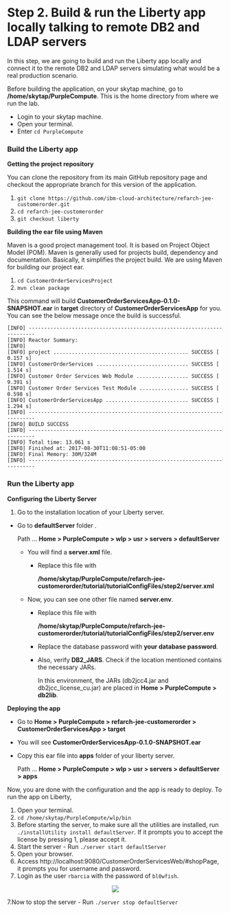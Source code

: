 # Step 2. Build & run the Liberty app locally talking to remote DB2 and LDAP servers

In this step, we are going to build and run the Liberty app locally and connect it to the remote DB2 and LDAP servers simulating what would be a real production scenario.

Before building the application, on your skytap machine, go to **/home/skytap/PurpleCompute**. This is the home directory from where we run the lab.

- Login to your skytap machine.
- Open your terminal.
- Enter `cd PurpleCompute`

### Build the Liberty app

**Getting the project repository**

You can clone the repository from its main GitHub repository page and checkout the appropriate branch for this version of the application.

1. `git clone https://github.com/ibm-cloud-architecture/refarch-jee-customerorder.git`
2. `cd refarch-jee-customerorder`
3. `git checkout liberty`

**Building the ear file using Maven**

Maven is a good project management tool. It is based on Project Object Model (POM). Maven is generally used for projects build, dependency and documentation. Basically, it simplifies the project build. We are using Maven for building our project ear.

1. `cd CustomerOrderServicesProject`
2. `mvn clean package`

This command will build **CustomerOrderServicesApp-0.1.0-SNAPSHOT.ear** in **target** directory of **CustomerOrderServicesApp** for you. You can see the below message once the build is successful.

```
[INFO] ------------------------------------------------------------------------
[INFO] Reactor Summary:
[INFO] 
[INFO] project ............................................ SUCCESS [  0.157 s]
[INFO] CustomerOrderServices .............................. SUCCESS [  1.514 s]
[INFO] Customer Order Services Web Module ................. SUCCESS [  9.391 s]
[INFO] Customer Order Services Test Module ................ SUCCESS [  0.598 s]
[INFO] CustomerOrderServicesApp ........................... SUCCESS [  1.294 s]
[INFO] ------------------------------------------------------------------------
[INFO] BUILD SUCCESS
[INFO] ------------------------------------------------------------------------
[INFO] Total time: 13.061 s
[INFO] Finished at: 2017-08-30T11:08:51-05:00
[INFO] Final Memory: 30M/324M
[INFO] ------------------------------------------------------------------------
```

### Run the Liberty app

**Configuring the Liberty Server**

1. Go to the installation location of your Liberty server.

- Go to **defaultServer** folder .
  
  Path ... **Home > PurpleCompute > wlp > usr > servers > defaultServer**
  
  - You will find a **server.xml** file.
    
    - Replace this file with
      
      **/home/skytap/PurpleCompute/refarch-jee-customerorder/tutorial/tutorialConfigFiles/step2/server.xml**
    
  - Now, you can see one other file named **server.env**.
  
    - Replace this file with 
      
      **/home/skytap/PurpleCompute/refarch-jee-customerorder/tutorial/tutorialConfigFiles/step2/server.env**
      
    - Replace the database password with **your database password**.
    
    - Also, verify **DB2_JARS**. Check if the location mentioned contains the necessary JARs.
    
      In this environment, the JARs (db2jcc4.jar and db2jcc_license_cu.jar) are placed in **Home > PurpleCompute > db2lib**. 
    
**Deploying the app**
 
- Go to **Home > PurpleCompute > refarch-jee-customerorder > CustomerOrderServicesApp > target**
- You will see **CustomerOrderServicesApp-0.1.0-SNAPSHOT.ear**
- Copy this ear file into **apps** folder of your liberty server.
  
  Path ... **Home > PurpleCompute > wlp > usr > servers > defaultServer > apps**
  
Now, you are done with the configuration and the app is ready to deploy. To run the app on Liberty,

1. Open your terminal.
2. `cd /home/skytap/PurpleCompute/wlp/bin`
3. Before starting the server, to make sure all the utilities are installed, run `./installUtility install defaultServer`. If it prompts you to accept the license by pressing 1, please accept it.
3. Start the server - Run `./server start defaultServer`
4. Open your browser.
5. Access http://localhost:9080/CustomerOrderServicesWeb/#shopPage, it prompts you for username and password.
6. Login as the user `rbarcia` with the password of `bl0wfish`.

<p align="center">
<img src="https://github.com/ibm-cloud-architecture/refarch-jee/blob/master/static/imgs/LibertyToolKit/step2apprunning.png">
</p>

7.Now to stop the server - Run `./server stop defaultServer`



